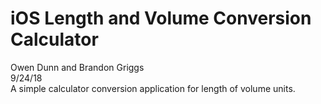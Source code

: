 # iOS Length and Volume Conversion Calculator
Owen Dunn and Brandon Griggs <br>
9/24/18 <br>
A simple calculator conversion application for length of volume units.
